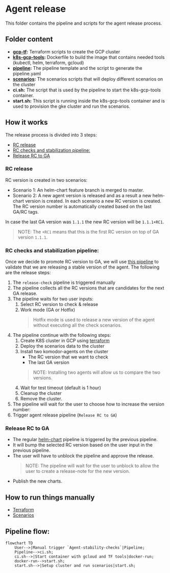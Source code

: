 # Agent release

This folder contains the pipeline and scripts for the agent release process.

## Folder content

- **[gcp-tf](gcp-tf/README.md):** Terraform scripts to create the GCP cluster
- **[k8s-gcp-tools](k8s-gcp-tools/README.md):** Dockerfile to build the image that contains needed tools (kubectl, helm, terraform, gcloud)
- **[pipeline](pipeline/README.md):** The pipeline template and the script to generate the pipeline.yaml
- **[scenarios](scenarios/README.md):** The scenarios scripts that will deploy different scenarios on the cluster
- **ci.sh:** The script that is used by the pipeline to start the k8s-gcp-tools container.
- **start.sh:** This script is running inside the k8s-gcp-tools container and is used to provision the gke cluster and run the scenarios.

## How it works

The release process is divided into 3 steps:
 - [RC release](#rc-release)
 - [RC checks and stabilization pipeline:](#rc-checks-and-stabilization-pipeline)
 - [Release RC to GA](#release-rc-to-ga)

### RC release

RC version is created in two scenarios:
* Scenario 1: An helm-chart feature branch is merged to master.
* Scenario 2: A new agent version is released and as a result a new helm-chart version is created.
In each scenario a new RC version is created.
The RC version number is automatically created based on the last GA/RC tags.

In case the last GA version was `1.1.1` the new RC version will be `1.1.1+RC1`.
> NOTE: The `+RC1` means that this is the first RC version on top of GA version `1.1.1`.


### RC checks and stabilization pipeline:

Once we decide to promote RC version to GA, we will use [this pipeline](https://buildkite.com/komodor/agent-stability-checks) to validate that we are releasing a stable version of the agent.
The following are the release steps:

1. The `release-check` pipeline is triggered manually
2. The pipeline collects all the RC versions that are candidates for the next  GA release.
3. The pipeline waits for two user inputs:
    1. Select RC version to check & release
    2. Work mode (GA or Hotfix)
        > Hotfix mode is used to release a new version of the agent without executing all the check scenarios.
4. The pipeline continue with the following steps:
    1. Create K8S cluster in GCP using [terraform](gcp-tf/README.md#running-terraform)
    2. Deploy the scenarios data to the cluster
    3. Install two komodor-agents on the cluster
       * The RC version that we want to check
       * The last GA version
       > NOTE: Installing two agents will allow us to compare the two versions.
    4. Wait for test timeout (default is 1 hour)
    5. Cleanup the cluster
    6. Remove the cluster.
5. The pipeline will wait for the user to choose how to increase the version number:
6. Trigger agent release pipeline (`Release RC to GA`)

### Release RC to GA

* The regular [helm-chart](https://buildkite.com/komodor/helm-charts) pipeline is triggered by the previous pipeline.
* It will bump the selected RC version based on the user input in the previous pipeline.
* The user will have to unblock the pipeline and approve the release.
   > NOTE: The pipeline will wait for the user to unblock to allow the user to create a release-note for the new version.
* Publish the new charts.


## How to run things manually

* [Terraform](gcp-tf/README.md#how-to-use-it-manually)
* [Scenarios](scenarios/README.md#running-scenarios)

## Pipeline flow:

```mermaid
flowchart TD
    User-->|Manual trigger `Agent-stability-checks`|Pipeline;
    Pipeline-->ci.sh;
    ci.sh-->|Start container with gcloud and TF tools|docker-run;
    docker-run-->start.sh;
    start.sh-->|Setup cluster and run scenarios|start.sh;
```